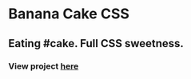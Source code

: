 # Banana Cake CSS

## Eating #cake. Full CSS sweetness.

### View project [here](https://micaelsbno.github.io/banana_cake/)

